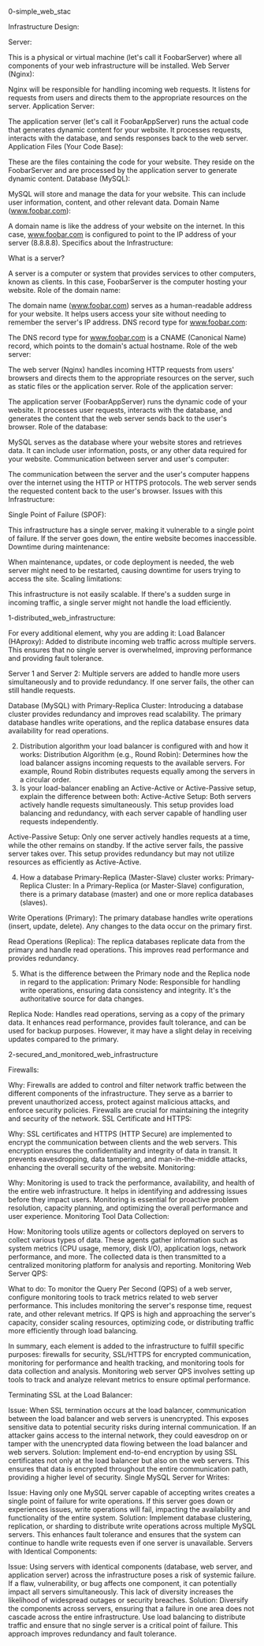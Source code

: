 0-simple_web_stac

Infrastructure Design:

Server:

This is a physical or virtual machine (let's call it FoobarServer) where all components of your web infrastructure will be installed.
Web Server (Nginx):

Nginx will be responsible for handling incoming web requests. It listens for requests from users and directs them to the appropriate resources on the server.
Application Server:

The application server (let's call it FoobarAppServer) runs the actual code that generates dynamic content for your website. It processes requests, interacts with the database, and sends responses back to the web server.
Application Files (Your Code Base):

These are the files containing the code for your website. They reside on the FoobarServer and are processed by the application server to generate dynamic content.
Database (MySQL):

MySQL will store and manage the data for your website. This can include user information, content, and other relevant data.
Domain Name (www.foobar.com):

A domain name is like the address of your website on the internet. In this case, www.foobar.com is configured to point to the IP address of your server (8.8.8.8).
Specifics about the Infrastructure:

What is a server?

A server is a computer or system that provides services to other computers, known as clients. In this case, FoobarServer is the computer hosting your website.
Role of the domain name:

The domain name (www.foobar.com) serves as a human-readable address for your website. It helps users access your site without needing to remember the server's IP address.
DNS record type for www.foobar.com:

The DNS record type for www.foobar.com is a CNAME (Canonical Name) record, which points to the domain's actual hostname.
Role of the web server:

The web server (Nginx) handles incoming HTTP requests from users' browsers and directs them to the appropriate resources on the server, such as static files or the application server.
Role of the application server:

The application server (FoobarAppServer) runs the dynamic code of your website. It processes user requests, interacts with the database, and generates the content that the web server sends back to the user's browser.
Role of the database:

MySQL serves as the database where your website stores and retrieves data. It can include user information, posts, or any other data required for your website.
Communication between server and user's computer:

The communication between the server and the user's computer happens over the internet using the HTTP or HTTPS protocols. The web server sends the requested content back to the user's browser.
Issues with this Infrastructure:

Single Point of Failure (SPOF):

This infrastructure has a single server, making it vulnerable to a single point of failure. If the server goes down, the entire website becomes inaccessible.
Downtime during maintenance:

When maintenance, updates, or code deployment is needed, the web server might need to be restarted, causing downtime for users trying to access the site.
Scaling limitations:

This infrastructure is not easily scalable. If there's a sudden surge in incoming traffic, a single server might not handle the load efficiently.


1-distributed_web_infrastructure:

 For every additional element, why you are adding it:
Load Balancer (HAproxy): Added to distribute incoming web traffic across multiple servers. This ensures that no single server is overwhelmed, improving performance and providing fault tolerance.

Server 1 and Server 2: Multiple servers are added to handle more users simultaneously and to provide redundancy. If one server fails, the other can still handle requests.

Database (MySQL) with Primary-Replica Cluster: Introducing a database cluster provides redundancy and improves read scalability. The primary database handles write operations, and the replica database ensures data availability for read operations.

2. Distribution algorithm your load balancer is configured with and how it works:
Distribution Algorithm (e.g., Round Robin): Determines how the load balancer assigns incoming requests to the available servers. For example, Round Robin distributes requests equally among the servers in a circular order.
3. Is your load-balancer enabling an Active-Active or Active-Passive setup, explain the difference between both:
Active-Active Setup: Both servers actively handle requests simultaneously. This setup provides load balancing and redundancy, with each server capable of handling user requests independently.

Active-Passive Setup: Only one server actively handles requests at a time, while the other remains on standby. If the active server fails, the passive server takes over. This setup provides redundancy but may not utilize resources as efficiently as Active-Active.

4. How a database Primary-Replica (Master-Slave) cluster works:
Primary-Replica Cluster: In a Primary-Replica (or Master-Slave) configuration, there is a primary database (master) and one or more replica databases (slaves).

Write Operations (Primary): The primary database handles write operations (insert, update, delete). Any changes to the data occur on the primary first.

Read Operations (Replica): The replica databases replicate data from the primary and handle read operations. This improves read performance and provides redundancy.

5. What is the difference between the Primary node and the Replica node in regard to the application:
Primary Node: Responsible for handling write operations, ensuring data consistency and integrity. It's the authoritative source for data changes.

Replica Node: Handles read operations, serving as a copy of the primary data. It enhances read performance, provides fault tolerance, and can be used for backup purposes. However, it may have a slight delay in receiving updates compared to the primary.

2-secured_and_monitored_web_infrastructure

Firewalls:

Why: Firewalls are added to control and filter network traffic between the different components of the infrastructure. They serve as a barrier to prevent unauthorized access, protect against malicious attacks, and enforce security policies. Firewalls are crucial for maintaining the integrity and security of the network.
SSL Certificate and HTTPS:

Why: SSL certificates and HTTPS (HTTP Secure) are implemented to encrypt the communication between clients and the web servers. This encryption ensures the confidentiality and integrity of data in transit. It prevents eavesdropping, data tampering, and man-in-the-middle attacks, enhancing the overall security of the website.
Monitoring:

Why: Monitoring is used to track the performance, availability, and health of the entire web infrastructure. It helps in identifying and addressing issues before they impact users. Monitoring is essential for proactive problem resolution, capacity planning, and optimizing the overall performance and user experience.
Monitoring Tool Data Collection:

How: Monitoring tools utilize agents or collectors deployed on servers to collect various types of data. These agents gather information such as system metrics (CPU usage, memory, disk I/O), application logs, network performance, and more. The collected data is then transmitted to a centralized monitoring platform for analysis and reporting.
Monitoring Web Server QPS:

What to do: To monitor the Query Per Second (QPS) of a web server, configure monitoring tools to track metrics related to web server performance. This includes monitoring the server's response time, request rate, and other relevant metrics. If QPS is high and approaching the server's capacity, consider scaling resources, optimizing code, or distributing traffic more efficiently through load balancing.

In summary, each element is added to the infrastructure to fulfill specific purposes: firewalls for security, SSL/HTTPS for encrypted communication, monitoring for performance and health tracking, and monitoring tools for data collection and analysis. Monitoring web server QPS involves setting up tools to track and analyze relevant metrics to ensure optimal performance.


Terminating SSL at the Load Balancer:

Issue: When SSL termination occurs at the load balancer, communication between the load balancer and web servers is unencrypted. This exposes sensitive data to potential security risks during internal communication. If an attacker gains access to the internal network, they could eavesdrop on or tamper with the unencrypted data flowing between the load balancer and web servers.
Solution: Implement end-to-end encryption by using SSL certificates not only at the load balancer but also on the web servers. This ensures that data is encrypted throughout the entire communication path, providing a higher level of security.
Single MySQL Server for Writes:

Issue: Having only one MySQL server capable of accepting writes creates a single point of failure for write operations. If this server goes down or experiences issues, write operations will fail, impacting the availability and functionality of the entire system.
Solution: Implement database clustering, replication, or sharding to distribute write operations across multiple MySQL servers. This enhances fault tolerance and ensures that the system can continue to handle write requests even if one server is unavailable.
Servers with Identical Components:

Issue: Using servers with identical components (database, web server, and application server) across the infrastructure poses a risk of systemic failure. If a flaw, vulnerability, or bug affects one component, it can potentially impact all servers simultaneously. This lack of diversity increases the likelihood of widespread outages or security breaches.
Solution: Diversify the components across servers, ensuring that a failure in one area does not cascade across the entire infrastructure. Use load balancing to distribute traffic and ensure that no single server is a critical point of failure. This approach improves redundancy and fault tolerance.
